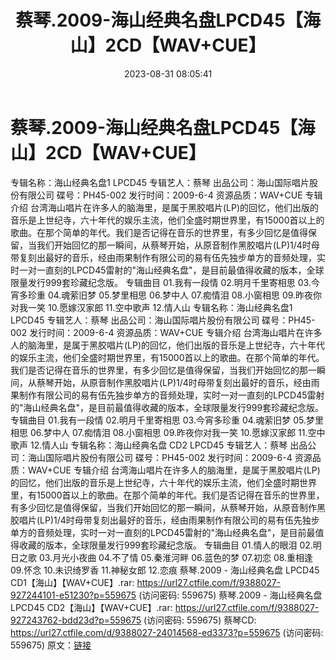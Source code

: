 ﻿---
title: 蔡琴.2009-海山经典名盘LPCD45【海山】2CD【WAV+CUE】
date: 2023-08-31 08:05:41
categories: WAV车载音乐、镜像
tags: 华语中文
---
# 蔡琴.2009-海山经典名盘LPCD45【海山】2CD【WAV+CUE】

专辑名称：海山经典名盘1 LPCD45
专辑艺人：蔡琴
出品公司：海山国际唱片股份有限公司
碟号：PH45-002
发行时间：2009-6-4
资源品质：WAV+CUE
专辑介绍
台湾海山唱片在许多人的脑海里，是属于黑胶唱片(LP)的回忆，他们出版的音乐是上世纪寺，六十年代的娱乐主流，他们全盛时期世界里，有15000首以上的歌曲。在那个简单的年代。我们是否记得在音乐的世界里，有多少回忆是值得保留，当我们开始回忆的那一瞬间，从蔡琴开始，从原音制作黑胶唱片(LP)1/4时母带复刻出最好的音乐，经由雨果制作有限公司的易有伍先独步单方的音频处理，实时一对一直刻的LPCD45雷射的"海山经典名盘"，是目前最值得收藏的版本，全球限量发行999套珍藏纪念版。
专辑曲目
01.我有一段情
02.明月千里寄相思
03.今宵多珍重
04.魂萦旧梦
05.梦里相思
06.梦中人
07.痴情泪
08.小窗相思
09.昨夜你对我一笑
10.愿嫁汉家郎
11.空中歌声
12.情人山
专辑名称：海山经典名盘1 LPCD45
专辑艺人：蔡琴
出品公司：海山国际唱片股份有限公司
碟号：PH45-002
发行时间：2009-6-4
资源品质：WAV+CUE
专辑介绍
台湾海山唱片在许多人的脑海里，是属于黑胶唱片(LP)的回忆，他们出版的音乐是上世纪寺，六十年代的娱乐主流，他们全盛时期世界里，有15000首以上的歌曲。在那个简单的年代。我们是否记得在音乐的世界里，有多少回忆是值得保留，当我们开始回忆的那一瞬间，从蔡琴开始，从原音制作黑胶唱片(LP)1/4时母带复刻出最好的音乐，经由雨果制作有限公司的易有伍先独步单方的音频处理，实时一对一直刻的LPCD45雷射的"海山经典名盘"，是目前最值得收藏的版本，全球限量发行999套珍藏纪念版。
专辑曲目
01.我有一段情
02.明月千里寄相思
03.今宵多珍重
04.魂萦旧梦
05.梦里相思
06.梦中人
07.痴情泪
08.小窗相思
09.昨夜你对我一笑
10.愿嫁汉家郎
11.空中歌声
12.情人山
专辑名称：海山经典名盘 CD2 LPCD45
专辑艺人：蔡琴
出品公司：海山国际唱片股份有限公司
碟号：PH45-002
发行时间：2009-6-4
资源品质：WAV+CUE
专辑介绍
台湾海山唱片在许多人的脑海里，是属于黑胶唱片(LP)的回忆，他们出版的音乐是上世纪寺，六十年代的娱乐主流，他们全盛时期世界里，有15000首以上的歌曲。在那个简单的年代。我们是否记得在音乐的世界里，有多少回忆是值得保留，当我们开始回忆的那一瞬间，从蔡琴开始，从原音制作黑胶唱片(LP)1/4时母带复刻出最好的音乐，经由雨果制作有限公司的易有伍先独步单方的音频处理，实时一对一直刻的LPCD45雷射的"海山经典名盘"，是目前最值得收藏的版本，全球限量发行999套珍藏纪念版。
专辑曲目
01.情人的眼泪
02.明日之歌
03.月光小夜曲
04.不了情
05.秦淮河畔
06.蓝色的梦
07.初恋
08.重相逢
09.怀念
10.未识绮罗香
11.神秘女郎
12.恋痕
蔡琴.2009 - 海山经典名盘 LPCD45 CD1【海山】【WAV+CUE】.rar: https://url27.ctfile.com/f/9388027-927244101-e51230?p=559675
(访问密码: 559675)
蔡琴.2009 - 海山经典名盘 LPCD45 CD2【海山】【WAV+CUE】.rar: https://url27.ctfile.com/f/9388027-927243762-bdd23d?p=559675
(访问密码: 559675)
蔡琴CD: https://url27.ctfile.com/d/9388027-24014568-ed3373?p=559675
(访问密码: 559675)
原文：[链接](https://blog.sina.com.cn/s/blog_1647c7e76010313a0.html)
